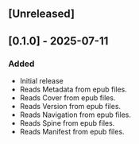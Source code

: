 ## [Unreleased]

## [0.1.0] - 2025-07-11

### Added
- Initial release
- Reads Metadata from epub files.
- Reads Cover from epub files.
- Reads Version from epub files.
- Reads Navigation from epub files.
- Reads Spine from epub files.
- Reads Manifest from epub files.
